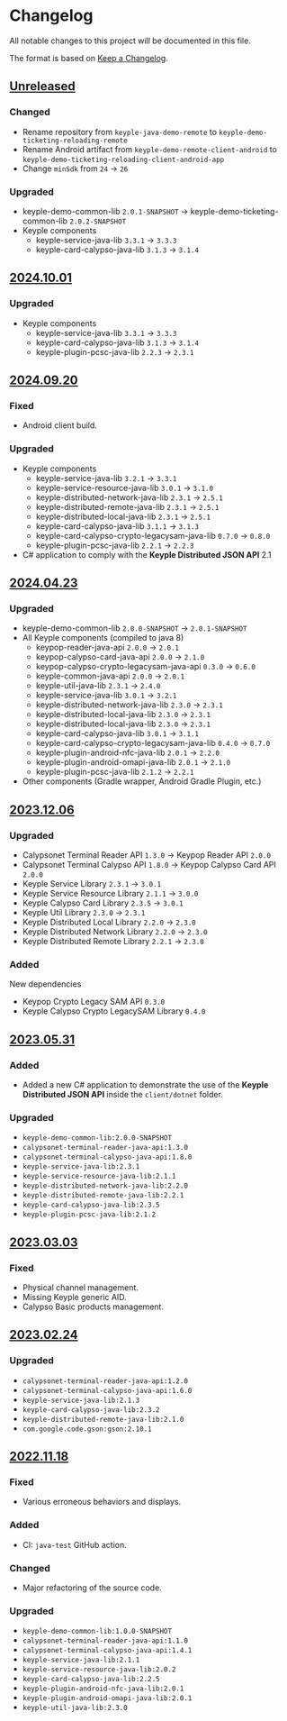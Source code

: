 # Changelog
All notable changes to this project will be documented in this file.

The format is based on [Keep a Changelog](https://keepachangelog.com/en/1.0.0/).

## [Unreleased]
### Changed
- Rename repository from `keyple-java-demo-remote` to `keyple-demo-ticketing-reloading-remote`
- Rename Android artifact from `keyple-demo-remote-client-android` to `keyple-demo-ticketing-reloading-client-android-app`
- Change `minSdk` from `24` -> `26`
### Upgraded
- keyple-demo-common-lib `2.0.1-SNAPSHOT` -> keyple-demo-ticketing-common-lib `2.0.2-SNAPSHOT`
- Keyple components
  - keyple-service-java-lib `3.3.1` -> `3.3.3`
  - keyple-card-calypso-java-lib `3.1.3` -> `3.1.4`
  
## [2024.10.01]
### Upgraded
- Keyple components
  - keyple-service-java-lib `3.3.1` -> `3.3.3`
  - keyple-card-calypso-java-lib `3.1.3` -> `3.1.4`
  - keyple-plugin-pcsc-java-lib `2.2.3` -> `2.3.1`

## [2024.09.20]
### Fixed
- Android client build.
### Upgraded
- Keyple components
  - keyple-service-java-lib `3.2.1` -> `3.3.1`
  - keyple-service-resource-java-lib `3.0.1` -> `3.1.0`
  - keyple-distributed-network-java-lib `2.3.1` -> `2.5.1`
  - keyple-distributed-remote-java-lib `2.3.1` -> `2.5.1`
  - keyple-distributed-local-java-lib `2.3.1` -> `2.5.1`
  - keyple-card-calypso-java-lib `3.1.1` -> `3.1.3`
  - keyple-card-calypso-crypto-legacysam-java-lib `0.7.0` -> `0.8.0`
  - keyple-plugin-pcsc-java-lib `2.2.1` -> `2.2.3`
- C# application to comply with the **Keyple Distributed JSON API** 2.1

## [2024.04.23]
### Upgraded
- keyple-demo-common-lib `2.0.0-SNAPSHOT` -> `2.0.1-SNAPSHOT`
- All Keyple components (compiled to java 8)
    - keypop-reader-java-api `2.0.0` -> `2.0.1`
    - keypop-calypso-card-java-api `2.0.0` -> `2.1.0`
    - keypop-calypso-crypto-legacysam-java-api `0.3.0` -> `0.6.0`
    - keyple-common-java-api `2.0.0` -> `2.0.1`
    - keyple-util-java-lib `2.3.1` -> `2.4.0`
    - keyple-service-java-lib `3.0.1` -> `3.2.1`
    - keyple-distributed-network-java-lib `2.3.0` -> `2.3.1`
    - keyple-distributed-local-java-lib `2.3.0` -> `2.3.1`
    - keyple-distributed-local-java-lib `2.3.0` -> `2.3.1`
    - keyple-card-calypso-java-lib `3.0.1` -> `3.1.1`
    - keyple-card-calypso-crypto-legacysam-java-lib `0.4.0` -> `0.7.0`
    - keyple-plugin-android-nfc-java-lib `2.0.1` -> `2.2.0`
    - keyple-plugin-android-omapi-java-lib `2.0.1` -> `2.1.0`
    - keyple-plugin-pcsc-java-lib `2.1.2` -> `2.2.1`
- Other components (Gradle wrapper, Android Gradle Plugin, etc.)

## [2023.12.06]
### Upgraded
- Calypsonet Terminal Reader API `1.3.0` -> Keypop Reader API `2.0.0`
- Calypsonet Terminal Calypso API `1.8.0` -> Keypop Calypso Card API `2.0.0`
- Keyple Service Library `2.3.1` -> `3.0.1`
- Keyple Service Resource Library `2.1.1` -> `3.0.0`
- Keyple Calypso Card Library `2.3.5` -> `3.0.1`
- Keyple Util Library `2.3.0` -> `2.3.1`
- Keyple Distributed Local Library `2.2.0` -> `2.3.0`
- Keyple Distributed Network Library `2.2.0` -> `2.3.0`
- Keyple Distributed Remote Library `2.2.1` -> `2.3.0`

### Added
New dependencies
- Keypop Crypto Legacy SAM API `0.3.0`
- Keyple Calypso Crypto LegacySAM Library `0.4.0`

## [2023.05.31]
### Added
- Added a new C# application to demonstrate the use of the **Keyple Distributed JSON API** inside the `client/dotnet` folder.
### Upgraded
- `keyple-demo-common-lib:2.0.0-SNAPSHOT`
- `calypsonet-terminal-reader-java-api:1.3.0`
- `calypsonet-terminal-calypso-java-api:1.8.0`
- `keyple-service-java-lib:2.3.1`
- `keyple-service-resource-java-lib:2.1.1`
- `keyple-distributed-network-java-lib:2.2.0`
- `keyple-distributed-remote-java-lib:2.2.1`
- `keyple-card-calypso-java-lib:2.3.5`
- `keyple-plugin-pcsc-java-lib:2.1.2`

## [2023.03.03]
### Fixed
- Physical channel management.
- Missing Keyple generic AID.
- Calypso Basic products management.

## [2023.02.24]
### Upgraded
- `calypsonet-terminal-reader-java-api:1.2.0`
- `calypsonet-terminal-calypso-java-api:1.6.0`
- `keyple-service-java-lib:2.1.3`
- `keyple-card-calypso-java-lib:2.3.2`
- `keyple-distributed-remote-java-lib:2.1.0`
- `com.google.code.gson:gson:2.10.1`

## [2022.11.18]
### Fixed
- Various erroneous behaviors and displays.
### Added
- CI: `java-test` GitHub action.
### Changed
- Major refactoring of the source code.
### Upgraded
- `keyple-demo-common-lib:1.0.0-SNAPSHOT`
- `calypsonet-terminal-reader-java-api:1.1.0`
- `calypsonet-terminal-calypso-java-api:1.4.1`
- `keyple-service-java-lib:2.1.1`
- `keyple-service-resource-java-lib:2.0.2`
- `keyple-card-calypso-java-lib:2.2.5`
- `keyple-plugin-android-nfc-java-lib:2.0.1`
- `keyple-plugin-android-omapi-java-lib:2.0.1`
- `keyple-util-java-lib:2.3.0`

[Unreleased]: https://github.com/calypsonet/keyple-demo-ticketing-reloading-remote/compare/2024.10.01...HEAD
[2024.10.01]: https://github.com/calypsonet/keyple-demo-ticketing-reloading-remote/compare/2024.09.20...2024.10.01
[2024.09.20]: https://github.com/calypsonet/keyple-demo-ticketing-reloading-remote/compare/2024.04.23...2024.09.20
[2024.04.23]: https://github.com/calypsonet/keyple-demo-ticketing-reloading-remote/compare/2023.12.06...2024.04.23
[2023.12.06]: https://github.com/calypsonet/keyple-demo-ticketing-reloading-remote/compare/2023.05.31...2023.12.06
[2023.05.31]: https://github.com/calypsonet/keyple-demo-ticketing-reloading-remote/compare/2023.03.03...2023.05.31
[2023.03.03]: https://github.com/calypsonet/keyple-demo-ticketing-reloading-remote/compare/2023.02.24...2023.03.03
[2023.02.24]: https://github.com/calypsonet/keyple-demo-ticketing-reloading-remote/compare/2022.11.18...2023.02.24
[2022.11.18]: https://github.com/calypsonet/keyple-demo-ticketing-reloading-remote/compare/v2021.11...2022.11.18